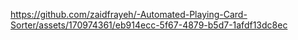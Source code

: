 

https://github.com/zaidfrayeh/-Automated-Playing-Card-Sorter/assets/170974361/eb914ecc-5f67-4879-b5d7-1afdf13dc8ec

